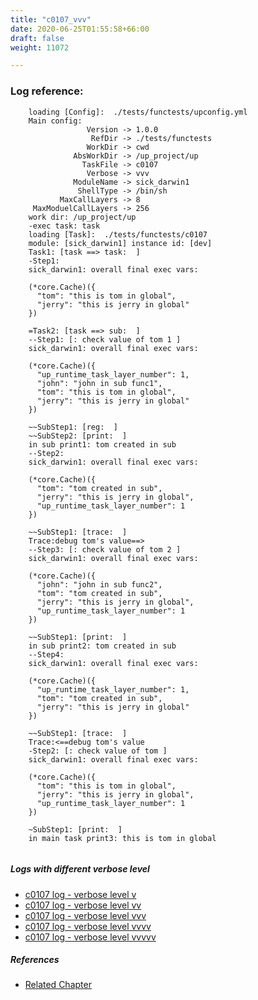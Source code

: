 ```yaml
---
title: "c0107_vvv"
date: 2020-06-25T01:55:58+66:00
draft: false
weight: 11072

---
```


### Log reference: <no value>

```
    loading [Config]:  ./tests/functests/upconfig.yml
    Main config:
                 Version -> 1.0.0
                  RefDir -> ./tests/functests
                 WorkDir -> cwd
              AbsWorkDir -> /up_project/up
                TaskFile -> c0107
                 Verbose -> vvv
              ModuleName -> sick_darwin1
               ShellType -> /bin/sh
           MaxCallLayers -> 8
     MaxModuelCallLayers -> 256
    work dir: /up_project/up
    -exec task: task
    loading [Task]:  ./tests/functests/c0107
    module: [sick_darwin1] instance id: [dev]
    Task1: [task ==> task:  ]
    -Step1:
    sick_darwin1: overall final exec vars:
    
    (*core.Cache)({
      "tom": "this is tom in global",
      "jerry": "this is jerry in global"
    })
    
    =Task2: [task ==> sub:  ]
    --Step1: [: check value of tom 1 ]
    sick_darwin1: overall final exec vars:
    
    (*core.Cache)({
      "up_runtime_task_layer_number": 1,
      "john": "john in sub func1",
      "tom": "this is tom in global",
      "jerry": "this is jerry in global"
    })
    
    ~~SubStep1: [reg:  ]
    ~~SubStep2: [print:  ]
    in sub print1: tom created in sub
    --Step2:
    sick_darwin1: overall final exec vars:
    
    (*core.Cache)({
      "tom": "tom created in sub",
      "jerry": "this is jerry in global",
      "up_runtime_task_layer_number": 1
    })
    
    ~~SubStep1: [trace:  ]
    Trace:debug tom's value==>
    --Step3: [: check value of tom 2 ]
    sick_darwin1: overall final exec vars:
    
    (*core.Cache)({
      "john": "john in sub func2",
      "tom": "tom created in sub",
      "jerry": "this is jerry in global",
      "up_runtime_task_layer_number": 1
    })
    
    ~~SubStep1: [print:  ]
    in sub print2: tom created in sub
    --Step4:
    sick_darwin1: overall final exec vars:
    
    (*core.Cache)({
      "up_runtime_task_layer_number": 1,
      "tom": "tom created in sub",
      "jerry": "this is jerry in global"
    })
    
    ~~SubStep1: [trace:  ]
    Trace:<==debug tom's value
    -Step2: [: check value of tom ]
    sick_darwin1: overall final exec vars:
    
    (*core.Cache)({
      "tom": "this is tom in global",
      "jerry": "this is jerry in global",
      "up_runtime_task_layer_number": 1
    })
    
    ~SubStep1: [print:  ]
    in main task print3: this is tom in global
    
```

##### Logs with different verbose level
* [c0107 log - verbose level v](../../logs/c0107_v)
* [c0107 log - verbose level vv](../../logs/c0107_vv)
* [c0107 log - verbose level vvv](../../logs/c0107_vvv)
* [c0107 log - verbose level vvvv](../../logs/c0107_vvvv)
* [c0107 log - verbose level vvvvv](../../logs/c0107_vvvvv)

##### References
* [Related Chapter](../../test-debug/c0107)

